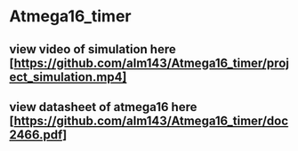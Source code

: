 # Atmega16_timer
## view video of simulation here [https://github.com/alm143/Atmega16_timer/project_simulation.mp4]
## view datasheet of atmega16 here [https://github.com/alm143/Atmega16_timer/doc2466.pdf]
